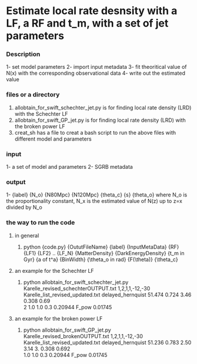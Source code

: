 # Estimate local rate desnsity with a LF, a RF and t_m, with a set of jet parameters

### Description 
1- set model parameters 
2- import input metadata 
3- fit theoritical value of N(x) with the corresponding observational data
4- write out the estimated value 

### files or a directory 
1. allobtain_for_swift_schechter_jet.py is for finding local rate density (LRD) with the Schechter LF 
2. allobtain_for_swift_GP_jet.py is for finding local rate density (LRD) with the broken power LF 
3. creat_sh has a file to creat a bash script to run the above files with different model and parameters

### input 
1- a set of model and parameters
2- SGRB metadata


### output 
1- {label} {N_o} {N80Mpc} {N120Mpc} {theta_c} {s} {theta_o}
where N_o is the proportionality constant, N_x is the estimated value of N(z) up to z=x divided by N_o 

### the way to run the code 

1. in general 
    1. python {code.py} {OututFileName} {label} {InputMetaData} {RF} {LF1} {LF2} .. {LF_N} {MatterDensity} {DarkEnergyDensity} {t_m in Gyr} {a of t^a} {BinWidth} {\theta_o in rad} {F(\theta)} {\theta_c} 

2. an example for the Schechter LF
    1. python allobtain_for_swift_schechter_jet.py Karelle_revised_schechterOUTPUT.txt 1,2,1,1,-12,-30 Karelle_list_revised_updated.txt delayed_hernquist 51.474 0.724 3.46 0.308 0.69\
2 1.0 1.0 0.3 0.20944 F_pow 0.01745

3. an example for the broken power LF 
    1. python allobtain_for_swift_GP_jet.py Karelle_revised_brokenOUTPUT.txt 1,2,1,1,-12,-30 Karelle_list_revised_updated.txt delayed_hernquist 51.236 0.783 2.50 3.14 3. 0.308 0.692 \
1.0 1.0 0.3 0.20944 F_pow 0.01745

